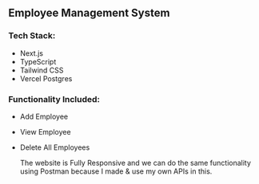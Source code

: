 
## Employee Management System

### Tech Stack:
- Next.js
- TypeScript
- Tailwind CSS
- Vercel Postgres

### Functionality Included:
- Add Employee
- View Employee
- Delete All Employees

  The website is Fully Responsive and we can do the same functionality using Postman because I made & use my own APIs in this.
  
